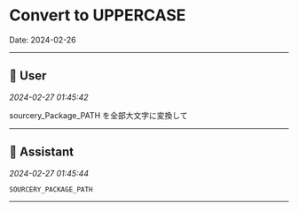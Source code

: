 # Convert to UPPERCASE

Date: 2024-02-26

---

## 👤 User
*2024-02-27 01:45:42*

sourcery_Package_PATH を全部大文字に変換して

---

## 🤖 Assistant
*2024-02-27 01:45:44*

`SOURCERY_PACKAGE_PATH`

---
